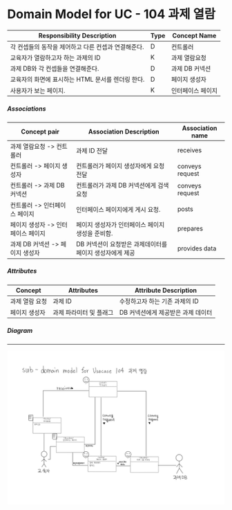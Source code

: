 # Domain Model for UC - 104 과제 열람

| Responsibility Description                          | Type | Concept Name      |
| --------------------------------------------------- | ---- | ----------------- |
| 각 컨셉들의 동작을 제어하고 다른 컨셉과 연결해준다. | D    | 컨트롤러          |
| 교육자가 열람하고자 하는 과제의 ID                  | K    | 과제 열람요청     |
| 과제 DB와 각 컨셉들을 연결해준다.                   | D    | 과제 DB 커넥션    |
| 교육자의 화면에 표시하는 HTML 문서를 렌더링 한다.   | D    | 페이지 생성자     |
| 사용자가 보는 페이지.                               | K    | 인터페이스 페이지 |

##### Associations

| Concept pair                       | Association Description                                  | Association name |
| ---------------------------------- | -------------------------------------------------------- | ---------------- |
| 과제 열람요청 -> 컨트롤러          | 과제 ID 전달                                             | receives         |
| 컨트롤러 -> 페이지 생성자          | 컨트롤러가 페이지 생성자에게 요청 전달                   | conveys request  |
| 컨트롤러 -> 과제 DB 커넥션         | 컨트롤러가 과제 DB 커넥션에게 검색 요청                  | conveys request  |
| 컨트롤러 -> 인터페이스 페이지      | 인터페이스 페이지에게 게시 요청.                         | posts            |
| 페이지 생성자 -> 인터페이스 페이지 | 페이지 생성자가 인터페이스 페이지 생성을 준비함.         | prepares         |
| 과제 DB 커넥션 -> 페이지 생성자    | DB 커넥션이 요청받은 과제데이터를 페이지 생성자에게 제공 | provides data    |

##### Attributes

| Concept        | Attributes              | Attribute Description              |
| -------------- | ----------------------- | ---------------------------------- |
| 과제 열람 요청 | 과제 ID                 | 수정하고자 하는 기존 과제의 ID     |
| 페이지 생성자  | 과제 파라미터 및 플래그 | DB 커넥션에게 제공받은 과제 데이터 |

##### Diagram
-------
![DM104](img/DM104.jpg)